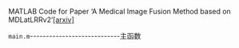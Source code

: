 MATLAB Code for Paper ‘A Medical Image Fusion Method based on MDLatLRRv2’[[arxiv]](https://arxiv.org/abs/2206.15179)

```main.m```----------------------------主函数
